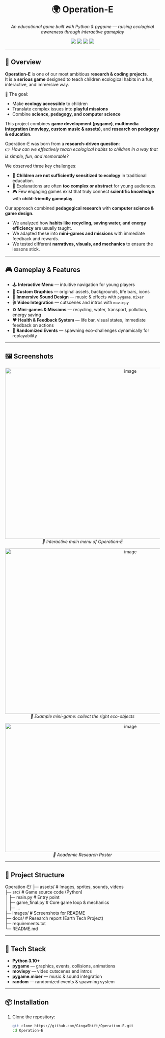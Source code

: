 <h1 align="center">🌍 Operation-E</h1>
<p align="center"><i>An educational game built with Python & pygame — raising ecological awareness through interactive gameplay</i></p>

<p align="center">
  <img src="https://img.shields.io/badge/Python-3.10%2B-3776AB?logo=python&logoColor=white" />
  <img src="https://img.shields.io/badge/Engine-pygame-00cc99?logo=pygame&logoColor=white" />
  <img src="https://img.shields.io/badge/Video-moviepy-ff4757" />
  <img src="https://img.shields.io/badge/Category-Serious%20Game-2ecc71" />
</p>

---

## 🌟 Overview

**Operation-E** is one of our most ambitious **research & coding projects**.  
It is a **serious game** designed to teach children ecological habits in a fun, interactive, and immersive way.  

🎯 The goal:  
- Make **ecology accessible** to children  
- Translate complex issues into **playful missions**  
- Combine **science, pedagogy, and computer science**  

This project combines **game development (pygame)**, **multimedia integration (moviepy, custom music & assets)**, and **research on pedagogy & education**.

Operation-E was born from a **research-driven question**:  
👉 *How can we effectively teach ecological habits to children in a way that is simple, fun, and memorable?*  

We observed three key challenges:  
- 🚸 **Children are not sufficiently sensitized to ecology** in traditional education.  
- 📖 Explanations are often **too complex or abstract** for young audiences.  
- 🎮 Few engaging games exist that truly connect **scientific knowledge** with **child-friendly gameplay**.  

Our approach combined **pedagogical research** with **computer science & game design**.  
- We analyzed how **habits like recycling, saving water, and energy efficiency** are usually taught.  
- We adapted these into **mini-games and missions** with immediate feedback and rewards.  
- We tested different **narratives, visuals, and mechanics** to ensure the lessons stick.  
---

## 🎮 Gameplay & Features

- 🕹️ **Interactive Menu** — intuitive navigation for young players  
- 🎨 **Custom Graphics** — original assets, backgrounds, life bars, icons  
- 🎵 **Immersive Sound Design** — music & effects with `pygame.mixer`  
- 🎬 **Video Integration** — cutscenes and intros with `moviepy`  
- ♻️ **Mini-games & Missions** — recycling, water, transport, pollution, energy saving  
- ❤️ **Health & Feedback System** — life bar, visual states, immediate feedback on actions  
- 🔄 **Randomized Events** — spawning eco-challenges dynamically for replayability  

---

## 🖼️ Screenshots

<p align="center">
  <img width="800" height="555" alt="image" src="https://github.com/user-attachments/assets/fb05d42c-e72b-4382-a9f1-0faddbdb9169" /><br>
  <em>🔹 Interactive main menu of Operation-E</em>
</p>

<p align="center">
  <img width="800" height="536" alt="image" src="https://github.com/user-attachments/assets/f86d6767-498b-4c84-88d8-ce068f6c2f35" /><br>
  <em>🔹 Example mini-game: collect the right eco-objects</em>
</p>

<p align="center">
  <img width="800" height="418" alt="image" src="https://github.com/user-attachments/assets/a0ef1a7b-0174-49a8-a402-885c8be4e654" /><br>
  <em>🔹 Academic Research Poster</em>
</p>

---

## 📂 Project Structure

Operation-E/
├─ assets/ # Images, sprites, sounds, videos<br>
├─ src/ # Game source code (Python)<br>
│ ├─ main.py # Entry point<br>
│ ├─ game_final.py # Core game loop & mechanics<br>
│ ├─ ...<br>
├─ images/ # Screenshots for README<br>
├─ docs/ # Research report (Earth Tech Project)<br>
├─ requirements.txt<br>
└─ README.md<br>


---

## 🧰 Tech Stack

- **Python 3.10+**
- **pygame** — graphics, events, collisions, animations  
- **moviepy** — video cutscenes and intros  
- **pygame.mixer** — music & sound integration  
- **random** — randomized events & spawning system  

---

## 📦 Installation

1. Clone the repository:
   ```bash
   git clone https://github.com/GingaShift/Operation-E.git
   cd Operation-E

